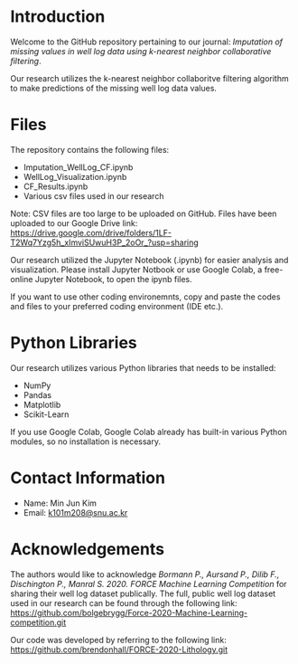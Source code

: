 # Introduction
Welcome to the GitHub repository pertaining to our journal: _Imputation of missing values in well log data using k-nearest neighbor collaborative filtering_.

Our research utilizes the k-nearest neighbor collaboritve filtering algorithm to make predictions of the missing well log data values. 

# Files
The repository contains the following files:
* Imputation_WellLog_CF.ipynb
* WellLog_Visualization.ipynb
* CF_Results.ipynb
* Various csv files used in our research

Note: CSV files are too large to be uploaded on GitHub. Files have been uploaded to our Google Drive link: https://drive.google.com/drive/folders/1LF-T2Wq7Yzg5h_xImviSUwuH3P_2oOr_?usp=sharing

Our research utilized the Jupyter Notebook (.ipynb) for easier analysis and visualization. Please install Jupyter Notbook or use Google Colab, a free-online Jupyter Notebook, to open the ipynb files. 

If you want to use other coding environemnts, copy and paste the codes and files to your preferred coding environment (IDE etc.).

# Python Libraries
Our research utilizes various Python libraries that needs to be installed:
* NumPy
* Pandas
* Matplotlib
* Scikit-Learn

If you use Google Colab, Google Colab already has built-in various Python modules, so no installation is necessary.

# Contact Information
* Name: Min Jun Kim
* Email: k101m208@snu.ac.kr

# Acknowledgements
The authors would like to acknowledge _Bormann P., Aursand P., Dilib F., Dischington P., Manral S. 2020. FORCE Machine Learning Competition_ for sharing their well log dataset publically.
The full, public well log dataset used in our research can be found through the following link: https://github.com/bolgebrygg/Force-2020-Machine-Learning-competition.git

Our code was developed by referring to the following link: https://github.com/brendonhall/FORCE-2020-Lithology.git
